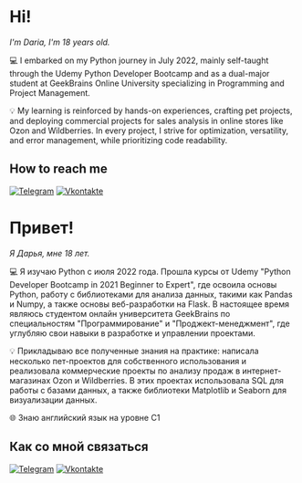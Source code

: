 # Hi!

_I'm Daria, I'm 18 years old._

💻 I embarked on my Python journey in July 2022, mainly self-taught through the Udemy Python Developer Bootcamp and as a dual-major student at GeekBrains Online University specializing in Programming and Project Management.                                                                     

💡 My learning is reinforced by hands-on experiences, crafting pet projects, and deploying commercial projects for sales analysis in online stores like Ozon and Wildberries. In every project, I strive for optimization, versatility, and error management, while prioritizing code readability.


## How to reach me
[![Telegram](https://img.shields.io/badge/-Telegram-090909?style=for-the-badge&logo=Telegram&logoColor=4F7DB3)](https://t.me/smb_udk)
[![Vkontakte](https://img.shields.io/badge/-Vkontakte-090909?style=for-the-badge&logo=Vk&logoColor=4F7DB3)](https://vk.com/smb_udk)

# Привет! 

_Я Дарья, мне 18 лет._                                                                                                                                                   

💻 Я изучаю Python с июля 2022 года. Прошла курсы от Udemy "Python Developer Bootcamp in 2021 Beginner to Expert", где освоила основы Python, работу с библиотеками для анализа данных, такими как Pandas и Numpy, а также основы веб-разработки на Flask. В настоящее время являюсь студентом онлайн университета GeekBrains по специальностям "Программирование" и "Проджект-менеджмент", где углубляю свои навыки в разработке и управлении проектами.

💡 Прикладываю все полученные знания на практике: написала несколько пет-проектов для собственного использования и реализовала коммерческие проекты по анализу продаж в интернет-магазинах Ozon и Wildberries. В этих проектах использовала SQL для работы с базами данных, а также библиотеки Matplotlib и Seaborn для визуализации данных.                                                                                                                                   

🌐 Знаю английский язык на уровне C1

## Как со мной связаться 
[![Telegram](https://img.shields.io/badge/-Telegram-090909?style=for-the-badge&logo=Telegram&logoColor=4F7DB3)](https://t.me/smb_udk)
[![Vkontakte](https://img.shields.io/badge/-Vkontakte-090909?style=for-the-badge&logo=Vk&logoColor=4F7DB3)](https://vk.com/smb_udk)
